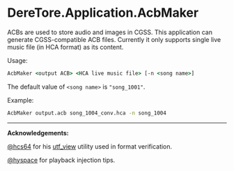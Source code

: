 ﻿# DereTore.Application.AcbMaker

ACBs are used to store audio and images in CGSS. This application can generate
CGSS-compatible ACB files. Currently it only supports single live music file
(in HCA format) as its content.

Usage:

```cmd
AcbMaker <output ACB> <HCA live music file> [-n <song name>]
```

The default value of `<song name>` is `"song_1001"`.

Example:

```cmd
AcbMaker output.acb song_1004_conv.hca -n song_1004
```

------

**Acknowledgements:**

[@hcs64](https://github.com/hcs64) for his [utf_view](https://www.hcs64.com/vgm_ripping.html) utility used in format
verification.

[@hyspace](https://github.com/hyspace) for playback injection tips.
